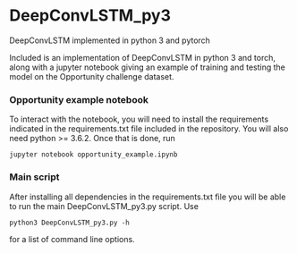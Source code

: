 # DeepConvLSTM_py3
DeepConvLSTM implemented in python 3 and pytorch

Included is an implementation of DeepConvLSTM in python 3 and torch, along with a jupyter notebook giving an example of training and testing the model on the Opportunity challenge dataset.


### Opportunity example notebook
To interact with the notebook, you will need to install the requirements indicated in the requirements.txt file included in the repository. You will also need python >= 3.6.2. Once that is done, run 

```
jupyter notebook opportunity_example.ipynb
```

### Main script

After installing all dependencies in the requirements.txt file you will be able to run the main DeepConvLSTM_py3.py script. Use

```
python3 DeepConvLSTM_py3.py -h
```

for a list of command line options.



